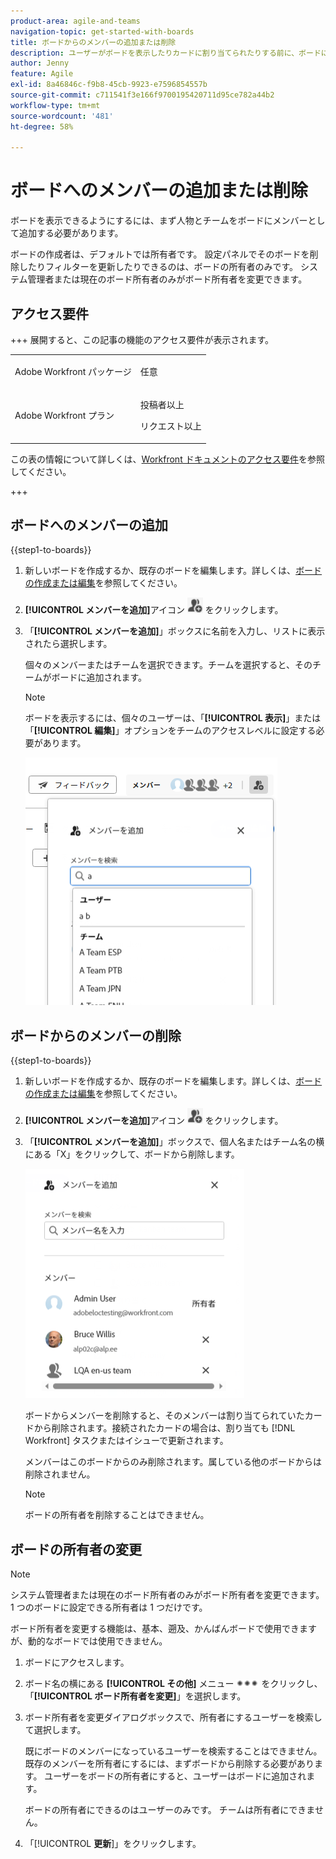 ```yaml
---
product-area: agile-and-teams
navigation-topic: get-started-with-boards
title: ボードからのメンバーの追加または削除
description: ユーザーがボードを表示したりカードに割り当てられたりする前に、ボードにメンバーとして追加する必要があります。
author: Jenny
feature: Agile
exl-id: 8a46846c-f9b8-45cb-9923-e7596854557b
source-git-commit: c711541f3e166f9700195420711d95ce782a44b2
workflow-type: tm+mt
source-wordcount: '481'
ht-degree: 58%

---
```


# ボードへのメンバーの追加または削除

ボードを表示できるようにするには、まず人物とチームをボードにメンバーとして追加する必要があります。

ボードの作成者は、デフォルトでは所有者です。 設定パネルでそのボードを削除したりフィルターを更新したりできるのは、ボードの所有者のみです。 システム管理者または現在のボード所有者のみがボード所有者を変更できます。

## アクセス要件

+++ 展開すると、この記事の機能のアクセス要件が表示されます。

<table style="table-layout:auto"> 
 <col> 
 <col> 
 <tbody> 
  <tr> 
   <td role="rowheader">Adobe Workfront パッケージ</td> 
   <td> <p>任意</p> </td> 
  </tr> 
  <tr> 
   <td role="rowheader">Adobe Workfront プラン</td> 
   <td> 
   <p>投稿者以上</p> 
   <p>リクエスト以上</p>
   </td> 
  </tr> 
 </tbody> 
</table>

この表の情報について詳しくは、[Workfront ドキュメントのアクセス要件](/help/quicksilver/administration-and-setup/add-users/access-levels-and-object-permissions/access-level-requirements-in-documentation.md)を参照してください。

+++

## ボードへのメンバーの追加

{{step1-to-boards}}

1. 新しいボードを作成するか、既存のボードを編集します。詳しくは、[ボードの作成または編集](../../agile/get-started-with-boards/create-edit-board.md)を参照してください。
1. **[!UICONTROL メンバーを追加]**&#x200B;アイコン ![メンバーを追加](assets/boards-addmember-spectrum-25x25.png) をクリックします。
1. 「**[!UICONTROL メンバーを追加]**」ボックスに名前を入力し、リストに表示されたら選択します。

   個々のメンバーまたはチームを選択できます。チームを選択すると、そのチームがボードに追加されます。

   >[!NOTE]
   >
   >ボードを表示するには、個々のユーザーは、「**[!UICONTROL 表示]**」または「**[!UICONTROL 編集]**」オプションをチームのアクセスレベルに設定する必要があります。


   ![ボードへのメンバーの追加](assets/boards-add-members.png)

## ボードからのメンバーの削除

{{step1-to-boards}}

1. 新しいボードを作成するか、既存のボードを編集します。詳しくは、[ボードの作成または編集](../../agile/get-started-with-boards/create-edit-board.md)を参照してください。
1. **[!UICONTROL メンバーを追加]**&#x200B;アイコン ![メンバーを追加](assets/boards-addmember-spectrum-25x25.png) をクリックします。
1. 「**[!UICONTROL メンバーを追加]**」ボックスで、個人名またはチーム名の横にある「X」をクリックして、ボードから削除します。

   ![ボードからのメンバーの削除](assets/boards-remove-member-from-board-350x367.png)

   ボードからメンバーを削除すると、そのメンバーは割り当てられていたカードから削除されます。接続されたカードの場合は、割り当ても [!DNL Workfront] タスクまたはイシューで更新されます。

   メンバーはこのボードからのみ削除されます。属している他のボードからは削除されません。

   >[!NOTE]
   >
   >ボードの所有者を削除することはできません。

## ボードの所有者の変更

>[!NOTE]
>
>システム管理者または現在のボード所有者のみがボード所有者を変更できます。 1 つのボードに設定できる所有者は 1 つだけです。
>
>ボード所有者を変更する機能は、基本、遡及、かんばんボードで使用できますが、動的なボードでは使用できません。

1. ボードにアクセスします。
1. ボード名の横にある **[!UICONTROL その他]** メニュー ![ その他メニュー ](assets/more-icon-spectrum.png) をクリックし、「**[!UICONTROL ボード所有者を変更]**」を選択します。
1. ボード所有者を変更ダイアログボックスで、所有者にするユーザーを検索して選択します。

   既にボードのメンバーになっているユーザーを検索することはできません。 既存のメンバーを所有者にするには、まずボードから削除する必要があります。 ユーザーをボードの所有者にすると、ユーザーはボードに追加されます。

   ボードの所有者にできるのはユーザーのみです。 チームは所有者にできません。

1. 「[!UICONTROL **更新**]」をクリックします。
